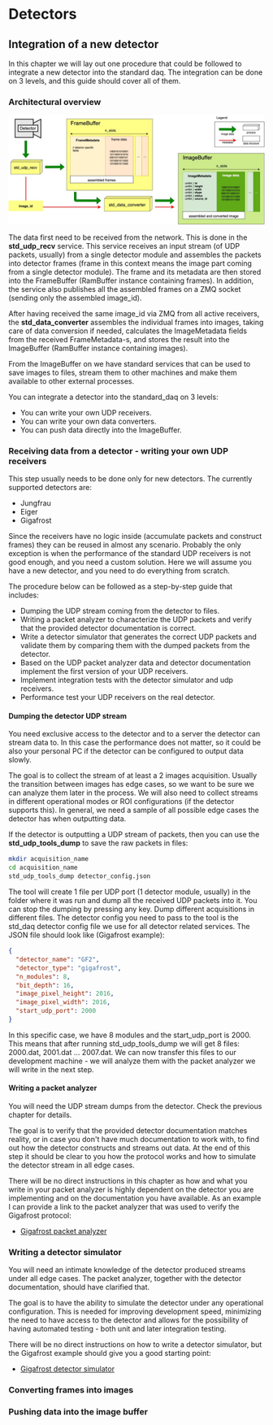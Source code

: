 # Detectors

## Integration of a new detector

In this chapter we will lay out one procedure that could be followed to integrate a new detector into the standard daq. 
The integration can be done on 3 levels, and this guide should cover all of them.

### Architectural overview
![detectors overview](../docs/detectors_overview.jpg)

The data first need to be received from the network. This is done in the **std\_udp\_recv** service. This service 
receives an input stream (of UDP packets, usually) from a single detector module and assembles the packets into 
detector frames (frame in this context means the image part coming from a single detector module). The frame and its 
metadata are then stored into the FrameBuffer (RamBuffer instance containing frames). In addition, the service also 
publishes all the assembled frames on a ZMQ socket (sending only the assembled image_id).

After having received the same image_id via ZMQ from all active receivers, the **std\_data\_converter** assembles the 
individual frames into images, taking care of data conversion if needed, calculates the ImageMetadata fields from the
received FrameMetadata-s, and stores the result into the ImageBuffer (RamBuffer instance containing images).

From the ImageBuffer on we have standard services that can be used to save images to files, stream them to other 
machines and make them available to other external processes.

You can integrate a detector into the standard_daq on 3 levels:

- You can write your own UDP receivers.
- You can write your own data converters.
- You can push data directly into the ImageBuffer.

### Receiving data from a detector - writing your own UDP receivers

This step usually needs to be done only for new detectors. The currently supported detectors are:

- Jungfrau
- Eiger
- Gigafrost

Since the receivers have no logic inside (accumulate packets and construct frames) they can be reused in almost 
any scenario. Probably the only exception is when the performance of the standard UDP receivers is not good enough, 
and you need a custom solution. Here we will assume you have a new detector, and you need to do everything from scratch.

The procedure below can be followed as a step-by-step guide that includes:

- Dumping the UDP stream coming from the detector to files.
- Writing a packet analyzer to characterize the UDP packets and verify that the provided detector documentation is correct.
- Write a detector simulator that generates the correct UDP packets and validate them by comparing them with the dumped 
packets from the detector.
- Based on the UDP packet analyzer data and detector documentation implement the first version of your UDP receivers.
- Implement integration tests with the detector simulator and udp receivers.
- Performance test your UDP receivers on the real detector. 

#### Dumping the detector UDP stream

You need exclusive access to the detector and to a server the detector can stream data to. In this case the performance 
does not matter, so it could be also your personal PC if the detector can be configured to output data slowly.

The goal is to collect the stream of at least a 2 images acquisition. Usually the transition between images has 
edge cases, so we want to be sure we can analyze them later in the process. We will also need to collect streams in 
different operational modes or ROI configurations (if the detector supports this). In general, we need a sample of all 
possible edge cases the detector has when outputting data.

If the detector is outputting a UDP stream of packets, then you can use the **std\_udp\_tools\_dump** to save the raw 
packets in files:

```bash
mkdir acquisition_name
cd acquisition_name 
std_udp_tools_dump detector_config.json
```

The tool will create 1 file per UDP port (1 detector module, usually) in the folder where it was run and dump all the 
received UDP packets into it. You can stop the dumping by pressing any key. Dump different acquisitions in different files.
The detector config you need to pass to the tool is the std_daq detector config file 
we use for all detector related services. The JSON file should look like (Gigafrost example):

```json
{
  "detector_name": "GF2",
  "detector_type": "gigafrost",
  "n_modules": 8,
  "bit_depth": 16,
  "image_pixel_height": 2016,
  "image_pixel_width": 2016,
  "start_udp_port": 2000
}
```

In this specific case, we have 8 modules and the start_udp_port is 2000. This means that after running std_udp_tools_dump
we will get 8 files: 2000.dat, 2001.dat ... 2007.dat. We can now transfer this files to our development machine - we 
will analyze them with the packet analyzer we will write in the next step.

#### Writing a packet analyzer

You will need the UDP stream dumps from the detector. Check the previous chapter for details.

The goal is to verify that the provided detector documentation matches reality, or in case you don't have much 
documentation to work with, to find out how the detector constructs and streams out data. At the end of this step it 
should be clear to you how the protocol works and how to simulate the detector stream in all edge cases.

There will be no direct instructions in this chapter as how and what you write in your packet analyzer is highly 
dependent on the detector you are implementing and on the documentation you have available. As an example I can 
provide a link to the packet analyzer that was used to verify the Gigafrost protocol:

- [Gigafrost packet analyzer](https://github.com/paulscherrerinstitute/std_detector_buffer/blob/master/testing/gigafrost/analyze_udp_dump.py)

### Writing a detector simulator

You will need an intimate knowledge of the detector produced streams under all edge cases. The packet analyzer, 
together with the detector documentation, should have clarified that.

The goal is to have the ability to simulate the detector under any operational configuration. This is needed for 
improving development speed, minimizing the need to have access to the detector and allows for the possibility of 
having automated testing - both unit and later integration testing.

There will be no direct instructions on how to write a detector simulator, but the Gigafrost example should give you a good 
starting point:

- [Gigafrost detector simulator](https://github.com/paulscherrerinstitute/std_detector_buffer/blob/master/std_buffer/gigafrost/udp_gf_sim.py)


### Converting frames into images


### Pushing data into the image buffer